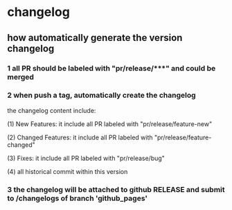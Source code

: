 # changelog

## how automatically generate the version changelog

### 1 all PR should be labeled with "pr/release/***" and could be merged

### 2 when push a tag, automatically create the changelog

the changelog content include:

(1) New Features: it include all PR labeled with "pr/release/feature-new"

(2) Changed Features: it include all PR labeled with "pr/release/feature-changed"

(3) Fixes: it include all PR labeled with "pr/release/bug"

(4) all historical commit within this version

### 3 the changelog will be attached to github RELEASE and submit to /changelogs of branch 'github_pages'
